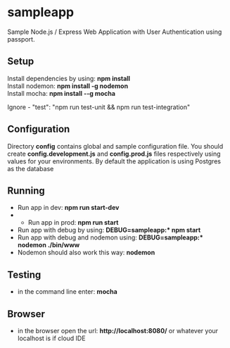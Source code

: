 # sampleapp

Sample Node.js / Express Web Application with User Authentication using passport.

Setup
----------
Install dependencies by using: **npm install**  
Install nodemon: **npm install -g nodemon**  
Install mocha: **npm install --g mocha**

Ignore - "test": "npm run test-unit && npm run test-integration"

Configuration
----------
Directory **config** contains global and sample configuration file. You should create
**config.development.js** and **config.prod.js** files respectively using values for your environments.
By default the application is using Postgres as the database

Running
----------
+ Run app in dev: **npm run start-dev**
+ + Run app in prod: **npm run start**
+ Run app with debug by using: **DEBUG=sampleapp:\* npm start**
+ Run app with debug and nodemon using: **DEBUG=sampleapp:\* nodemon ./bin/www**
+ Nodemon should also work this way: **nodemon**

Testing
----------
+ in the command line enter: **mocha**

Browser
----------
+ in the browser open the url: **http://localhost:8080/** or whatever your localhost is if cloud IDE

